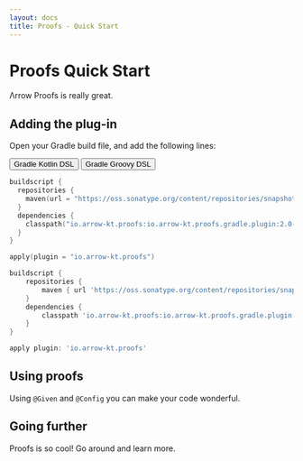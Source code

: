 ```yaml
---
layout: docs
title: Proofs - Quick Start
---
```


# Proofs Quick Start

Λrrow Proofs is really great.

## Adding the plug-in

Open your Gradle build file, and add the following lines:

<div class="setup-gradle" markdown="1">
<!-- Tab links -->
<div class="tab" markdown="1">
  <button class="tablinks" onclick="openSetup(event, 'gradle-kotlin')" id="defaultOpen" markdown="1">Gradle Kotlin DSL</button>
  <button class="tablinks" onclick="openSetup(event, 'gradle-groovy')" markdown="1">Gradle Groovy DSL</button>
</div>

<div id="gradle-kotlin" class="tabcontent" markdown="1">

```kotlin
buildscript {
  repositories {
    maven(url = "https://oss.sonatype.org/content/repositories/snapshots/")
  }
  dependencies {
    classpath("io.arrow-kt.proofs:io.arrow-kt.proofs.gradle.plugin:2.0-SNAPSHOT")
  }
}

apply(plugin = "io.arrow-kt.proofs")
```

</div>

<div id="gradle-groovy" class="tabcontent" markdown="1">

```groovy
buildscript {
    repositories {
        maven { url 'https://oss.sonatype.org/content/repositories/snapshots/' }
    }
    dependencies {
        classpath 'io.arrow-kt.proofs:io.arrow-kt.proofs.gradle.plugin:2.0-SNAPSHOT'
    }
}

apply plugin: 'io.arrow-kt.proofs'
```

</div>
</div>

## Using proofs

Using `@Given` and `@Config` you can make your code wonderful.

## Going further

Proofs is so cool! Go around and learn more.